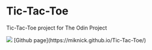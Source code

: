 # Tic-Tac-Toe
Tic-Tac-Toe project for The Odin Project

<img src="https://i.hizliresim.com/SCYN3I.png">
[Github page](https://miknick.github.io/Tic-Tac-Toe/)

